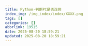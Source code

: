 ```yaml
---
title: Python-判断PC是否连网
index_img: /img_index/index/XXXX.png
tags: []
categories: []
abbrlink: 19515
date: 2025-08-20 18:59:21
updated: 2025-08-20 18:59:21
---
```

